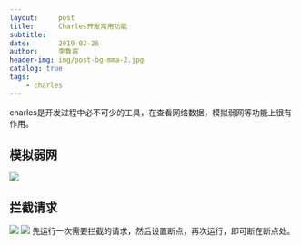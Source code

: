 ```yaml
---
layout:     post
title:      Charles开发常用功能
subtitle:   
date:       2019-02-26
author:     李鲁宾
header-img: img/post-bg-mma-2.jpg
catalog: true
tags:
    - charles
---
```


charles是开发过程中必不可少的工具，在查看网络数据，模拟弱网等功能上很有作用。

## 模拟弱网
![](https://ws2.sinaimg.cn/large/006tKfTcly1g0jzkw4u5kj31c00u04qq.jpg)

## 拦截请求
![](https://ws4.sinaimg.cn/large/006tKfTcly1g0jzllr4nrj31c00u0b2a.jpg)
![](https://ws1.sinaimg.cn/large/006tKfTcly1g0jzlpjk1ij311e0u0qhh.jpg)
先运行一次需要拦截的请求，然后设置断点，再次运行，即可断在断点处。